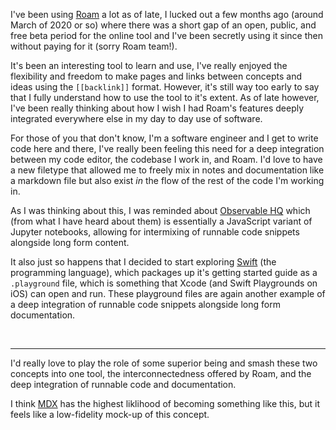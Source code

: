 I've been using [Roam](https://roamresearch.com) a lot as of late, I lucked out
a few months ago (around March of 2020 or so) where there was a short gap of an
open, public, and free beta period for the online tool and I've been secretly
using it since then without paying for it (sorry Roam team!).

It's been an interesting tool to learn and use, I've really enjoyed the
flexibility and freedom to make pages and links between concepts and ideas using
the `[[backlink]]` format. However, it's still way too early to say that I fully
understand how to use the tool to it's extent. As of late however, I've been
really thinking about how I wish I had Roam's features deeply integrated
everywhere else in my day to day use of software.

For those of you that don't know, I'm a software engineer and I get to write
code here and there, I've really been feeling this need for a deep integration
between my code editor, the codebase I work in, and Roam. I'd love to have a new
filetype that allowed me to freely mix in notes and documentation like a
markdown file but also exist _in_ the flow of the rest of the code I'm working
in.

As I was thinking about this, I was reminded about
[Observable HQ](https://observablehq.com/) which (from what I have heard about
them) is essentially a JavaScript variant of Jupyter notebooks, allowing for
intermixing of runnable code snippets alongside long form content.

It also just so happens that I decided to start exploring
[Swift](https://swift.org/) (the programming language), which packages up it's
getting started guide as a `.playground` file, which is something that Xcode
(and Swift Playgrounds on iOS) can open and run. These playground files are
again another example of a deep integration of runnable code snippets alongside
long form documentation.

<br />

---

I'd really love to play the role of some superior being and smash these two
concepts into one tool, the interconnectedness offered by Roam, and the deep
integration of runnable code and documentation.

I think [MDX](https://mdxjs.com) has the highest liklihood of becoming something
like this, but it feels like a low-fidelity mock-up of this concept.

